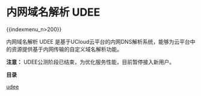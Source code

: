 # 内网域名解析 UDEE

{{indexmenu_n>200}}

内网域名解析 UDEE 是基于UCloud云平台的内网DNS解析系统，能够为云平台中的资源提供基于内网传输的自定义域名解析功能。

**注意：** UDEE公测阶段已结束，为优化服务性能，目前暂停接入新用户。

**目录**

[udee](/network/udee/udee)
